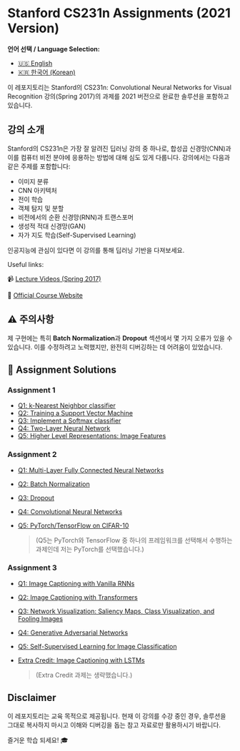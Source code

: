 # Stanford CS231n Assignments (2021 Version)

**언어 선택 / Language Selection:**

- [🇺🇸 English](README.md)
- [🇰🇷 한국어 (Korean)](README.ko.md)

이 레포지토리는 Stanford의 CS231n: Convolutional Neural Networks for Visual Recognition 강의(Spring 2017)의 과제를 2021 버전으로 완료한 솔루션을 포함하고 있습니다.

## 강의 소개

Stanford의 CS231n은 가장 잘 알려진 딥러닝 강의 중 하나로, 합성곱 신경망(CNN)과 이를 컴퓨터 비전 분야에 응용하는 방법에 대해 심도 있게 다룹니다. 강의에서는 다음과 같은 주제를 포함합니다:

- 이미지 분류
- CNN 아키텍처
- 전이 학습
- 객체 탐지 및 분할
- 비전에서의 순환 신경망(RNN)과 트랜스포머
- 생성적 적대 신경망(GAN)
- 자가 지도 학습(Self-Supervised Learning)

인공지능에 관심이 있다면 이 강의를 통해 딥러닝 기반을 다져보세요.

Useful links:

📹 [Lecture Videos (Spring 2017)](https://www.youtube.com/playlist?list=PLC1qU-LWwrF64f4QKQT-Vg5Wr4qEE1Zxk)

📖 [Official Course Website](https://cs231n.github.io/)

## ⚠️ 주의사항

제 구현에는 특히 **Batch Normalization**과 **Dropout** 섹션에서 몇 가지 오류가 있을 수 있습니다. 이를 수정하려고 노력했지만, 완전히 디버깅하는 데 어려움이 있었습니다.

## 📂 Assignment Solutions

### Assignment 1

- [Q1: k-Nearest Neighbor classifier](https://github.com/limJhyeok/CS231n/blob/main/assignment1/knn.ipynb)
- [Q2: Training a Support Vector Machine](https://github.com/limJhyeok/CS231n/blob/main/assignment1/svm.ipynb)
- [Q3: Implement a Softmax classifier](https://github.com/limJhyeok/CS231n/blob/main/assignment1/softmax.ipynb)
- [Q4: Two-Layer Neural Network](https://github.com/limJhyeok/CS231n/blob/main/assignment1/two_layer_net.ipynb)
- [Q5: Higher Level Representations: Image Features](https://github.com/limJhyeok/CS231n/blob/main/assignment1/features.ipynb)

### Assignment 2

- [Q1: Multi-Layer Fully Connected Neural Networks](https://github.com/limJhyeok/CS231n/blob/main/assignment2/FullyConnectedNets.ipynb)
- [Q2: Batch Normalization](https://github.com/limJhyeok/CS231n/blob/main/assignment2/BatchNormalization.ipynb)
- [Q3: Dropout](https://github.com/limJhyeok/CS231n/blob/main/assignment2/Dropout.ipynb)
- [Q4: Convolutional Neural Networks](https://github.com/limJhyeok/CS231n/blob/main/assignment2/ConvolutionalNetworks.ipynb)
- [Q5: PyTorch/TensorFlow on CIFAR-10](https://github.com/limJhyeok/CS231n/blob/main/assignment2/PyTorch.ipynb)

    > (Q5는 PyTorch와 TensorFlow 중 하나의 프레임워크를 선택해서 수행하는 과제인데 저는 PyTorch를 선택했습니다.)

### Assignment 3

- [Q1: Image Captioning with Vanilla RNNs](https://github.com/limJhyeok/CS231n/blob/main/assignment3/RNN_Captioning.ipynb)
- [Q2: Image Captioning with Transformers](https://github.com/limJhyeok/CS231n/blob/main/assignment3/Transformer_Captioning.ipynb)
- [Q3: Network Visualization: Saliency Maps, Class Visualization, and Fooling Images](https://github.com/limJhyeok/CS231n/blob/main/assignment3/Network_Visualization.ipynb)
- [Q4: Generative Adversarial Networks](https://github.com/limJhyeok/CS231n/blob/main/assignment3/Generative_Adversarial_Networks.ipynb)
- [Q5: Self-Supervised Learning for Image Classification](https://github.com/limJhyeok/CS231n/blob/main/assignment3/Self_Supervised_Learning.ipynb)
- [Extra Credit: Image Captioning with LSTMs](https://github.com/limJhyeok/CS231n/blob/main/assignment3/LSTM_Captioning.ipynb)
    
    > (Extra Credit 과제는 생략했습니다.)

## Disclaimer

이 레포지토리는 교육 목적으로 제공됩니다. 현재 이 강의를 수강 중인 경우, 솔루션을 그대로 복사하지 마시고 이해와 디버깅을 돕는 참고 자료로만 활용하시기 바랍니다.

즐거운 학습 되세요! 🎓
